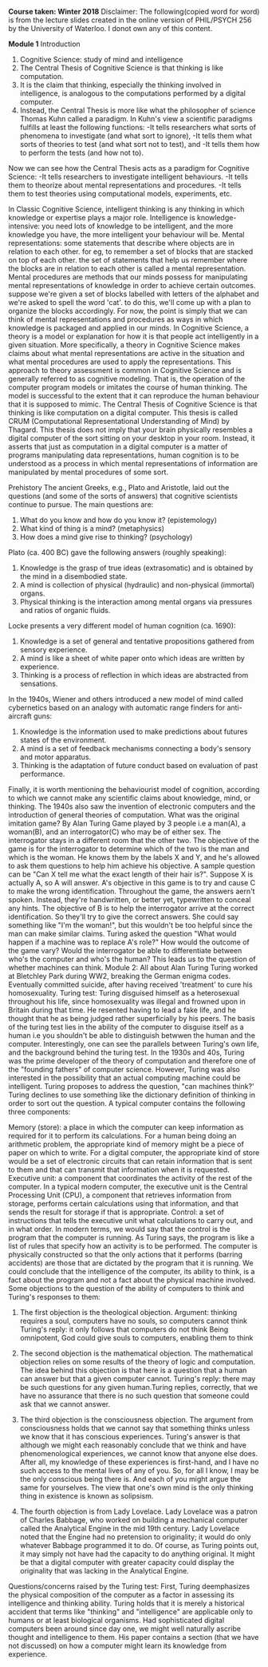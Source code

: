 <b>Course taken: Winter 2018</b>
Disclaimer:
The following(copied word for word) is from the lecture slides created in the online version of PHIL/PSYCH 256 by the University of Waterloo.
I donot own any of this content.

<b>Module 1</b>
Introduction <br>
1. Cognitive Science: study of mind and intelligence
2. The Central Thesis of Cognitive Science is that thinking is like computation.
3. It is the claim that thinking, especially the thinking involved in intelligence, is analogous to the computations performed by a digital computer. 
4. Instead, the Central Thesis is more like what the philosopher of science Thomas Kuhn called a paradigm. In Kuhn's view a scientific paradigms fulfills at least the following functions:
	-It tells researchers what sorts of phenomena to investigate (and what sort to ignore),
	-It tells them what sorts of theories to test (and what sort not to test), and
	-It tells them how to perform the tests (and how not to).

Now we can see how the Central Thesis acts as a paradigm for Cognitive Science:
	-It tells researchers to investigate intelligent behaviours.
	-It tells them to theorize about mental representations and procedures.
	-It tells them to test theories using computational models, experiments, etc.

In Classic Cognitive Science, intelligent thinking is any thinking in which knowledge or expertise plays a major role.
Intelligence is knowledge-intensive: you need lots of knowledge to be intelligent, and the more knowledge you have, the more intelligent your behaviour will be.
Mental representations: some statements that describe where objects are in relation to each other. for eg, to remember a set of blocks that are stacked on top of each other. the set of statements that help us remember where the blocks are in relation to each other is called a mental representation.
Mental procedures are methods that our minds possess for manipulating mental representations of knowledge in order to achieve certain outcomes.
suppose we're given a set of blocks labelled with letters of the alphabet and we're asked to spell the word 'cat'. to do this, we'll come up with a plan to organize the blocks accordingly.
For now, the point is simply that we can think of mental representations and procedures as ways in which knowledge is packaged and applied in our minds.
In Cognitive Science, a theory is a model or explanation for how it is that people act intelligently in a given situation. More specifically, a theory in Cognitive Science makes claims about what mental representations are active in the situation and what mental procedures are used to apply the representations.
This approach to theory assessment is common in Cognitive Science and is generally referred to as cognitive modeling. That is, the operation of the computer program models or imitates the course of human thinking. The model is successful to the extent that it can reproduce the human behaviour that it is supposed to mimic.
The Central Thesis of Cognitive Science is that thinking is like computation on a digital computer. This thesis is called CRUM (Computational Representational Understanding of Mind) by Thagard. This thesis does not imply that your brain physically resembles a digital computer of the sort sitting on your desktop in your room. Instead, it asserts that just as computation in a digital computer is a matter of programs manipulating data representations, human cognition is to be understood as a process in which mental representations of information are manipulated by mental procedures of some sort.

Prehistory
The ancient Greeks, e.g., Plato and Aristotle, laid out the questions (and some of the sorts of answers) that cognitive scientists continue to pursue. The main questions are:
1. What do you know and how do you know it? (epistemology)
2. What kind of thing is a mind? (metaphysics)
3. How does a mind give rise to thinking? (psychology)

Plato (ca. 400 BC) gave the following answers (roughly speaking):
1. Knowledge is the grasp of true ideas (extrasomatic) and is obtained by the mind in a disembodied state.
2. A mind is collection of physical (hydraulic) and non-physical (immortal) organs.
3. Physical thinking is the interaction among mental organs via pressures and ratios of organic fluids.

Locke presents a very different model of human cognition (ca. 1690):
1. Knowledge is a set of general and tentative propositions gathered from sensory experience.
2. A mind is like a sheet of white paper onto which ideas are written by experience.
3. Thinking is a process of reflection in which ideas are abstracted from sensations.

In the 1940s, Wiener and others introduced a new model of mind called cybernetics based on an analogy with automatic range finders for anti-aircraft guns:
1. Knowledge is the information used to make predictions about futures states of the environment.
2. A mind is a set of feedback mechanisms connecting a body's sensory and motor apparatus.
3. Thinking is the adaptation of future conduct based on evaluation of past performance.

Finally, it is worth mentioning the behaviourist model of cognition, according to which we cannot make any scientific claims about knowledge, mind, or thinking.
The 1940s also saw the invention of electronic computers and the introduction of general theories of computation.
What was the original imitation game? By Alan Turing
Game played by 3 people i.e a man(A), a woman(B), and an interrogator(C) who may be of either sex. The interrogator stays in a different room that the other two. The objective of the game is for the interrogator to determine which of the two is the man and which is the woman. He knows them by the labels X and Y, and he's allowed to ask them questions to help him achieve his objective. A sample question can be "Can X tell me what the exact length of their hair is?". Suppose X is actually A, so A will answer. A's objective in this game is to try and cause C to make the wrong identification. Throughout the game, the answers aern't spoken. Instead, they're handwritten, or better yet, typewritten to conceal any hints. The objective of B is to help the interrogator arrive at the correct identification. So they'll try to give the correct answers. She could say something like "I'm the woman!", but this wouldn't be too helpful since the man can make similar claims.
Turing asked the question "What would happen if a machine was to replace A's role?" How would the outcome of the game vary? Would the interrogator be able to differentiate between who's the computer and who's the human? This leads us to the question of whether machines can think.
Module 2: All about Alan Turing
Turing worked at Bletchley Park during WW2, breaking the German enigma codes. Eventually committed suicide, after having received 'treatment' to cure his homosexuality.
Turing test: Turing disguised himself as a heterosexual throughout his life, since homosexuality was illegal and frowned upon in Britain during that time. He resented having to lead a fake life, and he thought that he as being judged rather superficially by his peers. The basis of the turing test lies in the ability of the computer to disguise itself as a human i.e you shouldn't be able to distinguish betwwen the human and the computer. Interestingly, one can see the parallels between Turing's own life, and the background behind the turing test.
In the 1930s and 40s, Turing was the prime developer of the theory of computation and therefore one of the "founding fathers" of computer science. However, Turing was also interested in the possibility that an actual computing machine could be intelligent.
Turing proposes to address the question, "can machines think?'
Turing declines to use something like the dictionary definition of thinking in order to sort out the question.
A typical computer contains the following three components:

Memory (store): a place in which the computer can keep information as required for it to perform its calculations. For a human being doing an arithmetic problem, the appropriate kind of memory might be a piece of paper on which to write. For a digital computer, the appropriate kind of store would be a set of electronic circuits that can retain information that is sent to them and that can transmit that information when it is requested.
Executive unit: a component that coordinates the activity of the rest of the computer. In a typical modern computer, the executive unit is the Central Processing Unit (CPU), a component that retrieves information from storage, performs certain calculations using that information, and that sends the result for storage if that is appropriate.
Control: a set of instructions that tells the executive unit what calculations to carry out, and in what order. In modern terms, we would say that the control is the program that the computer is running. As Turing says, the program is like a list of rules that specify how an activity is to be performed. The computer is physically constructed so that the only actions that it performs (barring accidents) are those that are dictated by the program that it is running.
We could conclude that the intelligence of the computer, its ability to think, is a fact about the program and not a fact about the physical machine involved.
Some objections to the question of the ability of computers to think and Turing's responses to them:
1. The first objection is the theological objection.
Argument: thinking requires a soul, computers have no souls, so computers cannot think
Turing's reply: it only follows that computers do not think
Being omnipotent, God could give souls to computers, enabling them to think

2. The second objection is the mathematical objection.
The mathematical objection relies on some results of the theory of logic and computation. The idea behind this objection is that here is a question that a human can answer but that a given computer cannot.
Turing's reply: there may be such questions for any given human.Turing replies, correctly, that we have no assurance that there is no such question that someone could ask that we cannot answer.

3. The third objection is the consciousness objection.
The argument from consciousness holds that we cannot say that something thinks unless we know that it has conscious experiences.
Turing's answer is that although we might each reasonably conclude that we think and have phenomenological experiences, we cannot know that anyone else does. After all, my knowledge of these experiences is first-hand, and I have no such access to the mental lives of any of you. So, for all I know, I may be the only conscious being there is. And each of you might argue the same for yourselves. The view that one's own mind is the only thinking thing in existence is known as solipsism.

4. The fourth objection is from Lady Lovelace.
Lady Lovelace was a patron of Charles Babbage, who worked on building a mechanical computer called the Analytical Engine in the mid 19th century. Lady Lovelace noted that the Engine had no pretension to originality; it would do only whatever Babbage programmed it to do. Of course, as Turing points out, it may simply not have had the capacity to do anything original. It might be that a digital computer with greater capacity could display the originality that was lacking in the Analytical Engine.

Questions/concerns raised by the Turing test:
First, Turing deemphasizes the physical composition of the computer as a factor in assessing its intelligence and thinking ability. Turing holds that it is merely a historical accident that terms like "thinking" and "intelligence" are applicable only to humans or at least biological organisms. Had sophisticated digital computers been around since day one, we might well naturally ascribe thought and intelligence to them.
His paper contains a section (that we have not discussed) on how a computer might learn its knowledge from experience.


